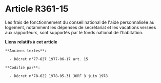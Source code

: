 # Article R361-15

Les frais de fonctionnement du conseil national de l'aide personnalisée au logement, notamment les dépenses de secrétariat et
les vacations versées aux rapporteurs, sont supportés par le fonds national de l'habitation.

**Liens relatifs à cet article**

	**Anciens textes**:

	  - Décret n°77-627 1977-06-17 art. 15

	**Codifié par**:

	  - Décret n°78-622 1978-05-31 JORF 8 juin 1978
